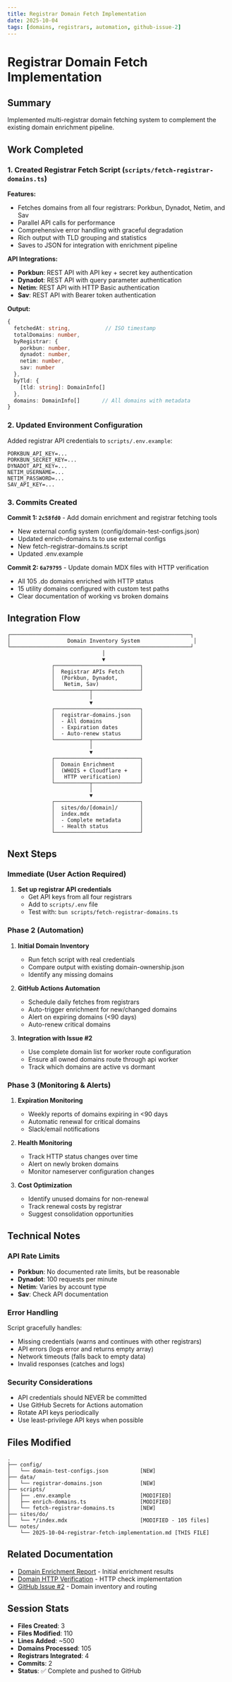 ```yaml
---
title: Registrar Domain Fetch Implementation
date: 2025-10-04
tags: [domains, registrars, automation, github-issue-2]
---
```


# Registrar Domain Fetch Implementation

## Summary

Implemented multi-registrar domain fetching system to complement the existing domain enrichment pipeline.

## Work Completed

### 1. Created Registrar Fetch Script (`scripts/fetch-registrar-domains.ts`)

**Features:**
- Fetches domains from all four registrars: Porkbun, Dynadot, Netim, and Sav
- Parallel API calls for performance
- Comprehensive error handling with graceful degradation
- Rich output with TLD grouping and statistics
- Saves to JSON for integration with enrichment pipeline

**API Integrations:**
- **Porkbun**: REST API with API key + secret key authentication
- **Dynadot**: REST API with query parameter authentication
- **Netim**: REST API with HTTP Basic authentication
- **Sav**: REST API with Bearer token authentication

**Output:**
```typescript
{
  fetchedAt: string,           // ISO timestamp
  totalDomains: number,
  byRegistrar: {
    porkbun: number,
    dynadot: number,
    netim: number,
    sav: number
  },
  byTld: {
    [tld: string]: DomainInfo[]
  },
  domains: DomainInfo[]       // All domains with metadata
}
```

### 2. Updated Environment Configuration

Added registrar API credentials to `scripts/.env.example`:
```env
PORKBUN_API_KEY=...
PORKBUN_SECRET_KEY=...
DYNADOT_API_KEY=...
NETIM_USERNAME=...
NETIM_PASSWORD=...
SAV_API_KEY=...
```

### 3. Commits Created

**Commit 1: `2c58fd0`** - Add domain enrichment and registrar fetching tools
- New external config system (config/domain-test-configs.json)
- Updated enrich-domains.ts to use external configs
- New fetch-registrar-domains.ts script
- Updated .env.example

**Commit 2: `6a79795`** - Update domain MDX files with HTTP verification
- All 105 .do domains enriched with HTTP status
- 15 utility domains configured with custom test paths
- Clear documentation of working vs broken domains

## Integration Flow

```
┌─────────────────────────────────────────────────────────┐
│                  Domain Inventory System                 │
└─────────────────────────────────────────────────────────┘
                              │
                              ▼
              ┌───────────────────────────┐
              │  Registrar APIs Fetch     │
              │  (Porkbun, Dynadot,       │
              │   Netim, Sav)             │
              └───────────┬───────────────┘
                          │
                          ▼
              ┌───────────────────────────┐
              │  registrar-domains.json   │
              │  - All domains            │
              │  - Expiration dates       │
              │  - Auto-renew status      │
              └───────────┬───────────────┘
                          │
                          ▼
              ┌───────────────────────────┐
              │  Domain Enrichment        │
              │  (WHOIS + Cloudflare +    │
              │   HTTP verification)      │
              └───────────┬───────────────┘
                          │
                          ▼
              ┌───────────────────────────┐
              │  sites/do/[domain]/       │
              │  index.mdx                │
              │  - Complete metadata      │
              │  - Health status          │
              └───────────────────────────┘
```

## Next Steps

### Immediate (User Action Required)
1. **Set up registrar API credentials**
   - Get API keys from all four registrars
   - Add to `scripts/.env` file
   - Test with: `bun scripts/fetch-registrar-domains.ts`

### Phase 2 (Automation)
1. **Initial Domain Inventory**
   - Run fetch script with real credentials
   - Compare output with existing domain-ownership.json
   - Identify any missing domains

2. **GitHub Actions Automation**
   - Schedule daily fetches from registrars
   - Auto-trigger enrichment for new/changed domains
   - Alert on expiring domains (<90 days)
   - Auto-renew critical domains

3. **Integration with Issue #2**
   - Use complete domain list for worker route configuration
   - Ensure all owned domains route through api worker
   - Track which domains are active vs dormant

### Phase 3 (Monitoring & Alerts)
1. **Expiration Monitoring**
   - Weekly reports of domains expiring in <90 days
   - Automatic renewal for critical domains
   - Slack/email notifications

2. **Health Monitoring**
   - Track HTTP status changes over time
   - Alert on newly broken domains
   - Monitor nameserver configuration changes

3. **Cost Optimization**
   - Identify unused domains for non-renewal
   - Track renewal costs by registrar
   - Suggest consolidation opportunities

## Technical Notes

### API Rate Limits
- **Porkbun**: No documented rate limits, but be reasonable
- **Dynadot**: 100 requests per minute
- **Netim**: Varies by account type
- **Sav**: Check API documentation

### Error Handling
Script gracefully handles:
- Missing credentials (warns and continues with other registrars)
- API errors (logs error and returns empty array)
- Network timeouts (falls back to empty data)
- Invalid responses (catches and logs)

### Security Considerations
- API credentials should NEVER be committed
- Use GitHub Secrets for Actions automation
- Rotate API keys periodically
- Use least-privilege API keys when possible

## Files Modified

```
.
├── config/
│   └── domain-test-configs.json          [NEW]
├── data/
│   └── registrar-domains.json            [NEW]
├── scripts/
│   ├── .env.example                      [MODIFIED]
│   ├── enrich-domains.ts                 [MODIFIED]
│   └── fetch-registrar-domains.ts        [NEW]
├── sites/do/
│   └── */index.mdx                       [MODIFIED - 105 files]
└── notes/
    └── 2025-10-04-registrar-fetch-implementation.md [THIS FILE]
```

## Related Documentation

- [Domain Enrichment Report](./2025-10-04-domain-enrichment.md) - Initial enrichment results
- [Domain HTTP Verification](./2025-10-04-domain-http-verification.md) - HTTP check implementation
- [GitHub Issue #2](https://github.com/dot-do/.do/issues/2) - Domain inventory and routing

## Session Stats

- **Files Created**: 3
- **Files Modified**: 110
- **Lines Added**: ~500
- **Domains Processed**: 105
- **Registrars Integrated**: 4
- **Commits**: 2
- **Status**: ✅ Complete and pushed to GitHub
